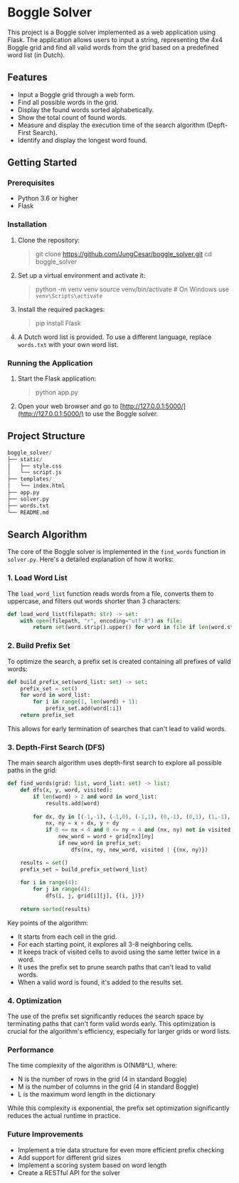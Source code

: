 # Boggle Solver

This project is a Boggle solver implemented as a web application using Flask. The application allows users to input a string, representing the 4x4 Boggle grid and find all valid words from the grid based on a predefined word list (in Dutch).

## Features

- Input a Boggle grid through a web form.
- Find all possible words in the grid.
- Display the found words sorted alphabetically.
- Show the total count of found words.
- Measure and display the execution time of the search algorithm (Depft-First Search).
- Identify and display the longest word found.

## Getting Started

### Prerequisites

- Python 3.6 or higher
- Flask

### Installation

1. Clone the repository:

    >git clone <https://github.com/JungCesar/boggle_solver.git>
    >cd boggle_solver

2. Set up a virtual environment and activate it:

    >python -m venv venv
    >source venv/bin/activate  # On Windows use `venv\Scripts\activate`

3. Install the required packages:

    >pip install Flask

4. A Dutch word list is provided. To use a different language, replace `words.txt` with your own word list.

### Running the Application

1. Start the Flask application:

    >python app.py

2. Open your web browser and go to [http://127.0.0.1:5000/](http://127.0.0.1:5000/) to use the Boggle solver.

## Project Structure

```python
boggle_solver/
├── static/
│   ├── style.css
│   └── script.js
├── templates/
│   └── index.html
├── app.py
├── solver.py
├── words.txt
└── README.md
```

## Search Algorithm

The core of the Boggle solver is implemented in the `find_words` function in `solver.py`. Here's a detailed explanation of how it works:

### 1. Load Word List

The `load_word_list` function reads words from a file, converts them to uppercase, and filters out words shorter than 3 characters:

```python
def load_word_list(filepath: str) -> set:
    with open(filepath, "r", encoding="utf-8") as file:
        return set(word.strip().upper() for word in file if len(word.strip()) > 2)
```

### 2. Build Prefix Set

To optimize the search, a prefix set is created containing all prefixes of valid words:

```python
def build_prefix_set(word_list: set) -> set:
    prefix_set = set()
    for word in word_list:
        for i in range(1, len(word) + 1):
            prefix_set.add(word[:i])
    return prefix_set
```

This allows for early termination of searches that can't lead to valid words.

### 3. Depth-First Search (DFS)

The main search algorithm uses depth-first search to explore all possible paths in the grid:

```python
def find_words(grid: list, word_list: set) -> list:
    def dfs(x, y, word, visited):
        if len(word) > 2 and word in word_list:
            results.add(word)
        
        for dx, dy in [(-1,-1), (-1,0), (-1,1), (0,-1), (0,1), (1,-1), (1,0), (1,1)]:
            nx, ny = x + dx, y + dy
            if 0 <= nx < 4 and 0 <= ny < 4 and (nx, ny) not in visited:
                new_word = word + grid[nx][ny]
                if new_word in prefix_set:
                    dfs(nx, ny, new_word, visited | {(nx, ny)})

    results = set()
    prefix_set = build_prefix_set(word_list)
    
    for i in range(4):
        for j in range(4):
            dfs(i, j, grid[i][j], {(i, j)})
    
    return sorted(results)
```

Key points of the algorithm:

- It starts from each cell in the grid.
- For each starting point, it explores all 3-8 neighboring cells.
- It keeps track of visited cells to avoid using the same letter twice in a word.
- It uses the prefix set to prune search paths that can't lead to valid words.
- When a valid word is found, it's added to the results set.

### 4. Optimization

The use of the prefix set significantly reduces the search space by terminating paths that can't form valid words early. This optimization is crucial for the algorithm's efficiency, especially for larger grids or word lists.

### Performance

The time complexity of the algorithm is O(N*M*8^L), where:

- N is the number of rows in the grid (4 in standard Boggle)
- M is the number of columns in the grid (4 in standard Boggle)
- L is the maximum word length in the dictionary

While this complexity is exponential, the prefix set optimization significantly reduces the actual runtime in practice.

### Future Improvements

- Implement a trie data structure for even more efficient prefix checking
- Add support for different grid sizes
- Implement a scoring system based on word length
- Create a RESTful API for the solver
